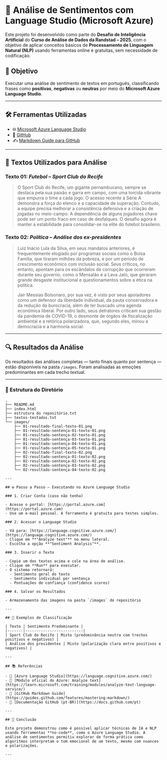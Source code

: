 # 🤖 Análise de Sentimentos com Language Studio (Microsoft Azure)

Este projeto foi desenvolvido como parte do **Desafio de Inteligência Artificial** do **Curso de Análise de Dados da Randstad – 2025**, com o objetivo de aplicar conceitos básicos de **Processamento de Linguagem Natural (NLP)** usando ferramentas online e gratuitas, sem necessidade de codificação.

## 🎯 Objetivo

Executar uma análise de sentimento de textos em português, classificando frases como **positivas**, **negativas** ou **neutras** por meio do **Microsoft Azure Language Studio**.

---

## 🛠 Ferramentas Utilizadas

- 🌐 [Microsoft Azure Language Studio](https://language.cognitive.azure.com/)
- 📂 [GitHub](https://github.com)
- ✍️ [Markdown Guide para GitHub](https://guides.github.com/features/mastering-markdown/)

---

## 🧪 Textos Utilizados para Análise

### Texto 01: *Futebol – Sport Club do Recife*
> O Sport Club do Recife, um gigante pernambucano, sempre se destaca pela sua paixão e garra em campo, com uma torcida vibrante que empurra o time a cada jogo. O acesso recente à Série A demonstra a força do elenco e a capacidade de superação. Contudo, a equipe precisa melhorar a consistência defensiva e a criação de jogadas no meio-campo. A dependência de alguns jogadores chave pode ser um ponto fraco em caso de desfalques. O desafio agora é manter a estabilidade para consolidar-se na elite do futebol brasileiro.

### Texto 02: *Política – Análise dos ex-presidentes*
> Luiz Inácio Lula da Silva, em seus mandatos anteriores, é frequentemente elogiado por programas sociais como o Bolsa Família, que tiraram milhões da pobreza, e por um período de crescimento econômico com inclusão social. Seus críticos, no entanto, apontam para os escândalos de corrupção que ocorreram durante seu governo, como o Mensalão e a Lava Jato, que geraram grande desgaste institucional e questionamentos sobre a ética na política.  
>  
> Jair Messias Bolsonaro, por sua vez, é visto por seus apoiadores como um defensor da liberdade individual, da pauta conservadora e da redução da burocracia, além de ter buscado uma agenda econômica liberal. Por outro lado, seus detratores criticam sua gestão da pandemia de COVID-19, o desmonte de órgãos de fiscalização ambiental e a retórica polarizadora, que, segundo eles, minou a democracia e a harmonia social.

---

## 🔍 Resultados da Análise

Os resultados das análises completas — tanto finais quanto por sentença — estão disponíveis na pasta `/images`. Foram analisadas as emoções predominantes em cada trecho textual.

---

### 📂 Estrutura do Diretório

```text
.
├── README.md
├── index.html
├── estrutura do repositório.txt
├── textos-testados.txt     
└── images/
    ├── 01-resultado-final-texto-01.png
    ├── 01-resultado-sentença-01-texto-01.png
    ├── 01-resultado-sentença-02-texto-01.png
    ├── 01-resultado-sentença-03-texto-01.png
    ├── 01-resultado-sentença-04-texto-01.png
    ├── 01-resultado-sentença-05-texto-01.png
    ├── 02-resultado-final-texto-02.png
    ├── 02-resultado-sentença-01-texto-02.png
    ├── 02-resultado-sentença-02-texto-02.png
    ├── 02-resultado-sentença-03-texto-02.png
    └── 02-resultado-sentença-04-texto-02.png

---

## ⚙️ Passo a Passo – Executando no Azure Language Studio

### 1. Criar Conta (caso não tenha)

- Acesse o portal: [https://portal.azure.com](https://portal.azure.com)
- Use um e-mail pessoal. A ferramenta é gratuita para testes simples.

### 2. Acessar o Language Studio

- Vá para: [https://language.cognitive.azure.com/](https://language.cognitive.azure.com/)
- Clique em **"Analyze text"** no menu lateral.
- Escolha a opção **"Sentiment Analysis"**.

### 3. Inserir o Texto

- Copie um dos textos acima e cole na área de análise.
- Clique em **Run** para executar.
- O sistema retornará:
  - Sentimento geral do texto
  - Sentimento individual por sentença
  - Pontuações de confiança (confidence scores)

### 4. Salvar os Resultados

- Armazenamento das imagens na pasta `/images` do repositório

---

## 💬 Exemplos de Classificação

| Texto | Sentimento Predominante |
|-------|--------------------------|
| Sport Club do Recife | Misto (predominância neutra com trechos positivos e negativos) |
| Análise dos presidentes | Misto (polarização clara entre positivos e negativos) |

---

## 📚 Referências

- 🔗 [Azure Language Studio](https://language.cognitive.azure.com/)
- 📘 [Módulo oficial do Azure: Analyze text](https://learn.microsoft.com/training/modules/analyze-text-language-service/)
- 📘 [GitHub Markdown Guide](https://guides.github.com/features/mastering-markdown/)
- 📘 [Documentação GitHub (pt-BR)](https://docs.github.com/pt)

---

## 🚀 Conclusão

Este projeto demonstrou como é possível aplicar técnicas de IA e NLP usando ferramentas **no-code**, como o Azure Language Studio. A análise de sentimentos permitiu explorar de forma prática como algoritmos interpretam o tom emocional de um texto, mesmo com nuances e polarizações.

---
